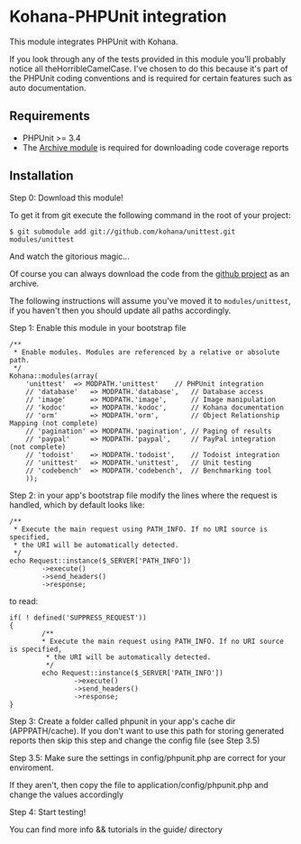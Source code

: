 # Kohana-PHPUnit integration

This module integrates PHPUnit with Kohana.  

If you look through any of the tests provided in this module you'll probably notice all theHorribleCamelCase. 
I've chosen to do this because it's part of the PHPUnit coding conventions and is required for certain features such as auto documentation.

## Requirements

* PHPUnit >= 3.4
* The [Archive module](http://github.com/BMatt/kohana-archive) is required for downloading code coverage reports

## Installation

Step 0: Download this module!

To get it from git execute the following command in the root of your project:

	$ git submodule add git://github.com/kohana/unittest.git modules/unittest

And watch the gitorious magic...

Of course you can always download the code from the [github project](http://github.com/kohana/unittest) as an archive.

The following instructions will assume you've moved it to `modules/unittest`, if you haven't then you should update all paths accordingly.

Step 1: Enable this module in your bootstrap file

	/**
	 * Enable modules. Modules are referenced by a relative or absolute path.
	 */
	Kohana::modules(array(
		'unittest'	=> MODPATH.'unittest'	 // PHPUnit integration
		// 'database'   => MODPATH.'database',   // Database access
		// 'image'      => MODPATH.'image',      // Image manipulation
		// 'kodoc'      => MODPATH.'kodoc',      // Kohana documentation
		// 'orm'        => MODPATH.'orm',        // Object Relationship Mapping (not complete)
		// 'pagination' => MODPATH.'pagination', // Paging of results
		// 'paypal'     => MODPATH.'paypal',     // PayPal integration (not complete)
		// 'todoist'    => MODPATH.'todoist',    // Todoist integration
		// 'unittest'   => MODPATH.'unittest',   // Unit testing
		// 'codebench'  => MODPATH.'codebench',  // Benchmarking tool
		));
	

Step 2: in your app's bootstrap file modify the lines where the request is handled, which by default looks like:

	/**
	 * Execute the main request using PATH_INFO. If no URI source is specified,
	 * the URI will be automatically detected.
	 */
	echo Request::instance($_SERVER['PATH_INFO'])
        	->execute()
        	->send_headers()
	        ->response;

to read:

	if( ! defined('SUPPRESS_REQUEST'))
	{
        	/**
         	* Execute the main request using PATH_INFO. If no URI source is specified,
	         * the URI will be automatically detected.
	         */
	        echo Request::instance($_SERVER['PATH_INFO'])
	                ->execute()
	                ->send_headers()
        	        ->response;
	}

Step 3: Create a folder called phpunit in your app's cache dir (APPPATH/cache).  If you don't want to use this path for storing generated reports then skip this step and change the config file (see Step 3.5)

Step 3.5: Make sure the settings in config/phpunit.php are correct for your enviroment.

If they aren't, then copy the file to application/config/phpunit.php and change the values accordingly

Step 4: Start testing!

You can find more info && tutorials in the guide/ directory
